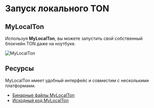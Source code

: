 # Запуск локального TON

## MyLocalTon

Используя **MyLocalTon**, вы можете запустить свой собственный блокчейн TON даже на ноутбуке.

![MyLocalTon](/img/docs/mylocalton.jpeg)

## Ресурсы

MyLocalTon имеет удобный интерфейс и совместим с несколькими платформами.

- [Бинарные файлы MyLocalTon](https://github.com/neodiX42/MyLocalTon/releases)
- [Исходный код MyLocalTon](https://github.com/neodiX42/MyLocalTon)